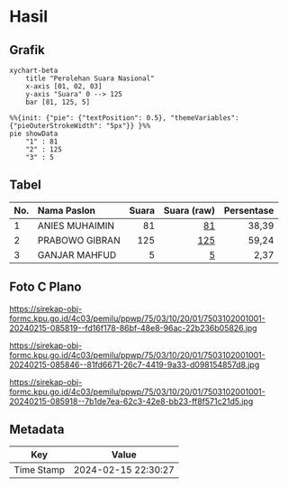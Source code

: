 # Hasil

## Grafik

```mermaid
xychart-beta
    title "Perolehan Suara Nasional"
    x-axis [01, 02, 03]
    y-axis "Suara" 0 --> 125
    bar [81, 125, 5]
```

```mermaid
%%{init: {"pie": {"textPosition": 0.5}, "themeVariables": {"pieOuterStrokeWidth": "5px"}} }%%
pie showData
    "1" : 81
    "2" : 125
    "3" : 5
```

## Tabel

| No. | Nama Paslon    | Suara | Suara (raw) | Persentase |
|:--- |:-------------- | -----:| -----------:| ----------:|
| 1   | ANIES MUHAIMIN | 81    | [81][p-1]   | 38,39      |
| 2   | PRABOWO GIBRAN | 125   | [125][p-2]  | 59,24      |
| 3   | GANJAR MAHFUD  | 5     | [5][p-3]    | 2,37       |


[p-1]: https://github.com/gigit-pemilu/pemilu-2024/blob/main/pilpres/hitung-suara/sub/75-gorontalo/sub/03-bone-bolango/sub/10-bone-raya/sub/2001-inomata/sub/001-tps/sub/paslon-1.txt
[p-2]: https://github.com/gigit-pemilu/pemilu-2024/blob/main/pilpres/hitung-suara/sub/75-gorontalo/sub/03-bone-bolango/sub/10-bone-raya/sub/2001-inomata/sub/001-tps/sub/paslon-2.txt
[p-3]: https://github.com/gigit-pemilu/pemilu-2024/blob/main/pilpres/hitung-suara/sub/75-gorontalo/sub/03-bone-bolango/sub/10-bone-raya/sub/2001-inomata/sub/001-tps/sub/paslon-3.txt

## Foto C Plano

https://sirekap-obj-formc.kpu.go.id/4c03/pemilu/ppwp/75/03/10/20/01/7503102001001-20240215-085819--fd16f178-86bf-48e8-96ac-22b236b05826.jpg

https://sirekap-obj-formc.kpu.go.id/4c03/pemilu/ppwp/75/03/10/20/01/7503102001001-20240215-085846--81fd6671-26c7-4419-9a33-d098154857d8.jpg

https://sirekap-obj-formc.kpu.go.id/4c03/pemilu/ppwp/75/03/10/20/01/7503102001001-20240215-085918--7b1de7ea-62c3-42e8-bb23-ff8f571c21d5.jpg


## Metadata

| Key        | Value               |
| ---------- | ------------------- |
| Time Stamp | 2024-02-15 22:30:27 |



